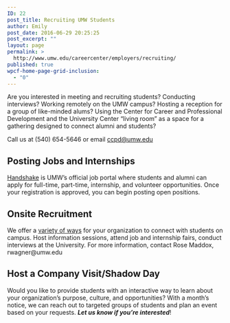 ```yaml
---
ID: 22
post_title: Recruiting UMW Students
author: Emily
post_date: 2016-06-29 20:25:25
post_excerpt: ""
layout: page
permalink: >
  http://www.umw.edu/careercenter/employers/recruiting/
published: true
wpcf-home-page-grid-inclusion:
  - "0"
---
```

Are you interested in meeting and recruiting students? Conducting interviews? Working remotely on the UMW campus? Hosting a reception for a group of like-minded alums? Using the Center for Career and Professional Development and the University Center “living room” as a space for a gathering designed to connect alumni and students?

Call us at (540) 654-5646 or email <a href="mailto:ccpd@umw.edu">ccpd@umw.edu</a>
<h2>Posting Jobs and Internships</h2>
<a href="https://umw.joinhandshake.com/register">Handshake</a> is UMW’s official job portal where students and alumni can apply for full-time, part-time, internship, and volunteer opportunities. Once your registration is approved, you can begin posting open positions.
<h2>Onsite Recruitment</h2>
We offer a <a href="http://www.umw.edu/careercenter/employers/">variety of ways</a> for your organization to connect with students on campus. Host information sessions, attend job and internship fairs, conduct interviews at the University. For more information, contact Rose Maddox, rwagner@umw.edu
<h2>Host a Company Visit/Shadow Day</h2>
Would you like to provide students with an interactive way to learn about your organization’s purpose, culture, and opportunities? With a month’s notice, we can reach out to targeted groups of students and plan an event based on your requests. <strong><em>Let us know if you’re interested</em></strong>!